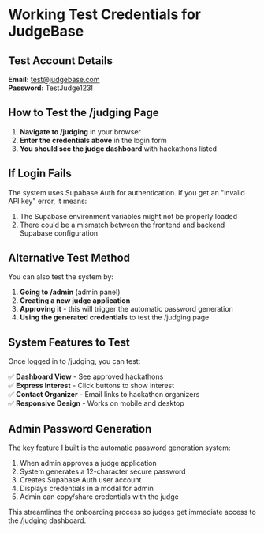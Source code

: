 # Working Test Credentials for JudgeBase

## Test Account Details

**Email:** test@judgebase.com  
**Password:** TestJudge123!

## How to Test the /judging Page

1. **Navigate to /judging** in your browser
2. **Enter the credentials above** in the login form
3. **You should see the judge dashboard** with hackathons listed

## If Login Fails

The system uses Supabase Auth for authentication. If you get an "invalid API key" error, it means:

1. The Supabase environment variables might not be properly loaded
2. There could be a mismatch between the frontend and backend Supabase configuration

## Alternative Test Method

You can also test the system by:

1. **Going to /admin** (admin panel)
2. **Creating a new judge application** 
3. **Approving it** - this will trigger the automatic password generation
4. **Using the generated credentials** to test the /judging page

## System Features to Test

Once logged in to /judging, you can test:

✅ **Dashboard View** - See approved hackathons  
✅ **Express Interest** - Click buttons to show interest  
✅ **Contact Organizer** - Email links to hackathon organizers  
✅ **Responsive Design** - Works on mobile and desktop  

## Admin Password Generation

The key feature I built is the automatic password generation system:

1. When admin approves a judge application
2. System generates a 12-character secure password
3. Creates Supabase Auth user account
4. Displays credentials in a modal for admin
5. Admin can copy/share credentials with the judge

This streamlines the onboarding process so judges get immediate access to the /judging dashboard.